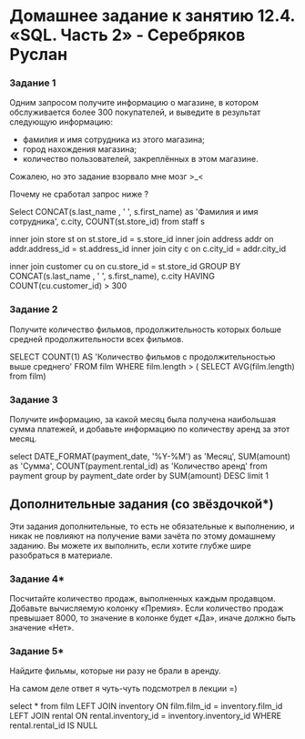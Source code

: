 # Домашнее задание к занятию 12.4. «SQL. Часть 2» - Серебряков Руслан

### Задание 1

Одним запросом получите информацию о магазине, в котором обслуживается более 300 покупателей, и выведите в результат следующую информацию: 
- фамилия и имя сотрудника из этого магазина;
- город нахождения магазина;
- количество пользователей, закреплённых в этом магазине.

Сожалею, но это задание взорвало мне мозг >_<

Почему не сработал запрос ниже ?

Select CONCAT(s.last_name , ' ', s.first_name) as 'Фамилия и имя сотрудника', 
c.city,
COUNT(st.store_id)
from staff s 

inner join store st on st.store_id = s.store_id 
inner join address addr on addr.address_id = st.address_id 
inner join city c on c.city_id = addr.city_id 

inner join customer cu on cu.store_id = st.store_id 
GROUP BY CONCAT(s.last_name , ' ', s.first_name), c.city
HAVING COUNT(cu.customer_id) > 300


### Задание 2


Получите количество фильмов, продолжительность которых больше средней продолжительности всех фильмов.

SELECT COUNT(1)
AS 'Количество фильмов 
с продолжительностью 
выше среднего'
FROM film
WHERE film.length > ( SELECT AVG(film.length) from film)


### Задание 3

Получите информацию, за какой месяц была получена наибольшая сумма платежей, и добавьте информацию по количеству аренд за этот месяц.

select DATE_FORMAT(payment_date, '%Y-%M') as 'Месяц',
SUM(amount) as 'Сумма', 
COUNT(payment.rental_id) as 'Количество аренд' 
from payment 
group by payment_date 
order by SUM(amount) DESC limit 1


## Дополнительные задания (со звёздочкой*)
Эти задания дополнительные, то есть не обязательные к выполнению, и никак не повлияют на получение вами зачёта по этому домашнему заданию. Вы можете их выполнить, если хотите глубже шире разобраться в материале.

### Задание 4*

Посчитайте количество продаж, выполненных каждым продавцом. Добавьте вычисляемую колонку «Премия». Если количество продаж превышает 8000, то значение в колонке будет «Да», иначе должно быть значение «Нет».

### Задание 5*

Найдите фильмы, которые ни разу не брали в аренду.

На самом деле ответ я чуть-чуть подсмотрел в лекции =) 

select *
from film
LEFT JOIN inventory ON film.film_id = inventory.film_id
LEFT JOIN rental ON rental.inventory_id = inventory.inventory_id
WHERE rental.rental_id IS NULL




